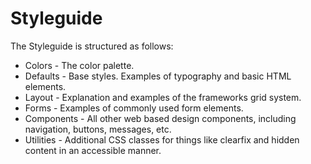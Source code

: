 # Styleguide

The Styleguide is structured as follows:

* Colors - The color palette.
* Defaults - Base styles. Examples of typography and basic HTML elements.
* Layout - Explanation and examples of the frameworks grid system.
* Forms - Examples of commonly used form elements.
* Components - All other web based design components, including navigation, buttons, messages, etc.
* Utilities - Additional CSS classes for things like clearfix and hidden content in an accessible manner.
